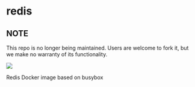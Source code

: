 # redis
## NOTE

This repo is no longer being maintained. Users are welcome to fork it, but we make no warranty of its functionality.


[![](https://badge.imagelayers.io/centurylink/redis.svg)](https://imagelayers.io/?images=centurylink/redis:latest 'Get your own badge on imagelayers.io')

Redis Docker image based on busybox
